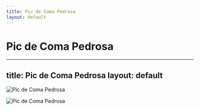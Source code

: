 ```yaml
---
title: Pic de Coma Pedrosa
layout: default
---
```

Pic de Coma Pedrosa
======================================================================
---
title: Pic de Coma Pedrosa
layout: default
---

![Pic de Coma Pedrosa](https://www.thebestviewpoints.com/wp-content/uploads/2020/05/AAA5290-Panorama.jpg)

![Pic de Coma Pedrosa](https://www.thebestviewpoints.com/wp-content/uploads/2020/05/AAA5205.jpg)